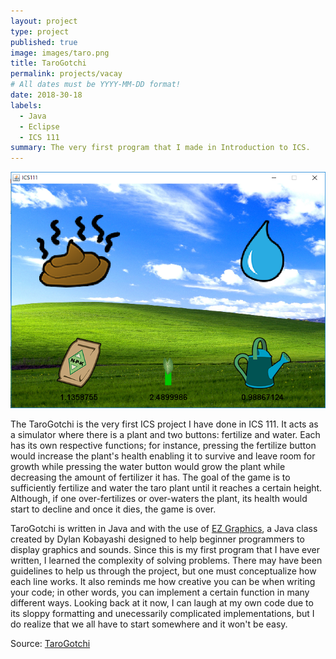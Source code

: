 ```yaml
---
layout: project
type: project
published: true
image: images/taro.png
title: TaroGotchi
permalink: projects/vacay
# All dates must be YYYY-MM-DD format!
date: 2018-30-18
labels:
  - Java
  - Eclipse
  - ICS 111
summary: The very first program that I made in Introduction to ICS.
---
```


<img class="ui medium right floated rounded image" src="../images/taro.png">

The TaroGotchi is the very first ICS project I have done in ICS 111. It acts as a simulator where there is a plant and two buttons: fertilize and water. Each has its own respective functions; for instance, pressing the fertilize button would increase the plant's health enabling it to survive and leave room for growth while pressing the water button would grow the plant while decreasing the amount of fertilizer it has. The goal of the game is to sufficiently fertilize and water the taro plant until it reaches a certain height. Although, if one over-fertilizes or over-waters the plant, its health would start to decline and once it dies, the game is over.

TaroGotchi is written in Java and with the use of [EZ Graphics](http://www2.hawaii.edu/~dylank/ics111/), a Java class created by Dylan Kobayashi designed to help beginner programmers to display graphics and sounds. Since this is my first program that I have ever written, I learned the complexity of solving problems. There may have been guidelines to help us through the project, but one must conceptualize how each line works. It also reminds me how creative you can be when writing your code; in other words, you can implement a certain function in many different ways. Looking back at it now, I can laugh at my own code due to its sloppy formatting and unecessarily complicated implementations, but I do realize that we all have to start somewhere and it won't be easy.
 
Source: <a href="https://drive.google.com/open?id=1SxpCbil2_ySkbjAaKmNu4gl4v3OQaDkZ"><i class="large github icon"></i>TaroGotchi</a>
